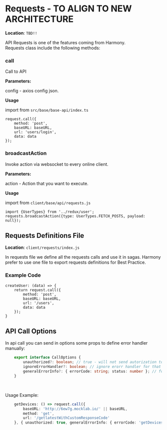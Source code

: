 # Requests - TO ALIGN TO NEW ARCHITECTURE

<b>Location</b>: `TBD!!` 

API Requests is one of the features coming from Harmony.<br/>
Requests class include the following methods:

### call
Call to API

<b>Parameters:</b>

config - axios config json.

<b>Usage</b>

import from `src/base/base-api/index.ts`
``` JS
request.call({
    method: 'post',
    baseURL: baseURL,
    url: 'users/login',
    data: data
});
```

### broadcastAction

Invoke action via websocket to every online client.

<b>Parameters:</b>

action - Action that you want to execute.

<b>Usage</b>

import from `client/base/api/requests.js`
``` JS
import {UserTypes} from '../redux/user';
requests.broadcastAction({type: UserTypes.FETCH_POSTS, payload: null});
```

## Requests Definitions File

<b>Location</b>: `client/requests/index.js`

In requests file we define all the requests calls and use it in sagas.
Harmony prefer to use one file to export requests definitions for Best Practice.

### Example Code

``` JS
createUser: (data) => {
    return request.call({
        method: 'post',
        baseURL: baseURL,
        url: '/users',
        data: data
    });
}
```

## API Call Options

In api call you can send in options some props to define error handler manually:
```typescript
    export interface CallOptions {
        unauthorized?: boolean; // true - will not send autorization token in the header for that API
        ignoreErrorHandler?: boolean; // ignore erorr handler for that API
        generalErrorInfo?: { errorCode: string; status: number }; // for this API, for ANY failed, return this error code and status
    }
```

<br />

Usage Example:

```typescript
	getDevices: () => request.call({
		baseURL: 'http://6ew7g.mocklab.io/' || baseURL,
		method: 'get',
		url: '/getlatestWithCustomResponseCode'
	}, { unauthorized: true, generalErrorInfo: { errorCode: 'getDevicesFiledForSomeReason', status: 500 } })
```
